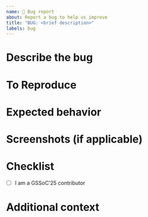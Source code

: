 ```yaml
---
name: 🐛 Bug report
about: Report a bug to help us improve
title: "BUG: <brief description>"
labels: bug
---
```


<!-- Thank you for taking the time to contribute! 🙌 -->


# Describe the bug
<!-- A clear and concise description of what the bug is. -->


# To Reproduce
<!-- Steps to reproduce the behavior: -->
<!-- 
1. Go to '...'
2. Click on '....'
3. Scroll down to '....'
4. See error 
-->


# Expected behavior
<!-- A clear and concise description of what you expected to happen. -->


# Screenshots (if applicable) 
<!-- If applicable, add screenshots to help explain your problem. -->


# Checklist
<!-- Please delete the options that are not relevant to you. -->
- [ ] I am a GSSoC'25 contributor


# Additional context
<!-- Add any other context about the problem here. -->
